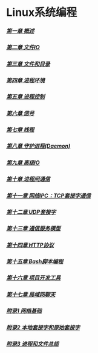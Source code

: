 
# Linux系统编程

##### [第一章 概述](C01.html)
##### [第二章 文件IO](C02.html)
##### [第三章 文件和目录](C03.html)
##### [第四章 进程环境](C04.html)
##### [第五章 进程控制](C05.html)
##### [第六章 信号](C06.html)
##### [第七章 线程](C07.html)
##### [第八章 守护进程(Daemon)](C08.html)
##### [第九章 高级IO](C09.html)
##### [第十章 进程间通信](C10.html)
##### [第十一章 网络IPC：TCP套接字通信](C11.html)
##### [第十二章 UDP套接字](C12.html)
##### [第十三章 通信服务模型](C13.html)
##### [第十四章 HTTP协议](C14.html)
##### [第十五章 Bash脚本编程](C15.html)
##### [第十六章 项目开发工具](C16.html)
##### [第十七章 局域网聊天](C17.html)
##### [附录1 网络基础](A01_network.html)
##### [附录2 本地套接字和原始套接字](A02.html)
##### [附录3 进程和文件总结](A03.html)
